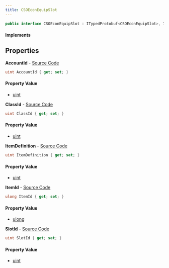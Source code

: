 ```yaml
---
title: CSOEconEquipSlot
---
```


```csharp
public interface CSOEconEquipSlot : ITypedProtobuf<CSOEconEquipSlot>, INativeHandle
```

#### Implements

## Properties

**AccountId** - [Source Code](https://github.com/swiftly-solution/swiftlys2/blob/master/managed/src/SwiftlyS2.Generated/Protobufs/Interfaces/CSOEconEquipSlot.cs#L13)

```csharp
uint AccountId { get; set; }
```

#### Property Value

- [uint](https://learn.microsoft.com/dotnet/api/system.uint32)

**ClassId** - [Source Code](https://github.com/swiftly-solution/swiftlys2/blob/master/managed/src/SwiftlyS2.Generated/Protobufs/Interfaces/CSOEconEquipSlot.cs#L16)

```csharp
uint ClassId { get; set; }
```

#### Property Value

- [uint](https://learn.microsoft.com/dotnet/api/system.uint32)

**ItemDefinition** - [Source Code](https://github.com/swiftly-solution/swiftlys2/blob/master/managed/src/SwiftlyS2.Generated/Protobufs/Interfaces/CSOEconEquipSlot.cs#L25)

```csharp
uint ItemDefinition { get; set; }
```

#### Property Value

- [uint](https://learn.microsoft.com/dotnet/api/system.uint32)

**ItemId** - [Source Code](https://github.com/swiftly-solution/swiftlys2/blob/master/managed/src/SwiftlyS2.Generated/Protobufs/Interfaces/CSOEconEquipSlot.cs#L22)

```csharp
ulong ItemId { get; set; }
```

#### Property Value

- [ulong](https://learn.microsoft.com/dotnet/api/system.uint64)

**SlotId** - [Source Code](https://github.com/swiftly-solution/swiftlys2/blob/master/managed/src/SwiftlyS2.Generated/Protobufs/Interfaces/CSOEconEquipSlot.cs#L19)

```csharp
uint SlotId { get; set; }
```

#### Property Value

- [uint](https://learn.microsoft.com/dotnet/api/system.uint32)

